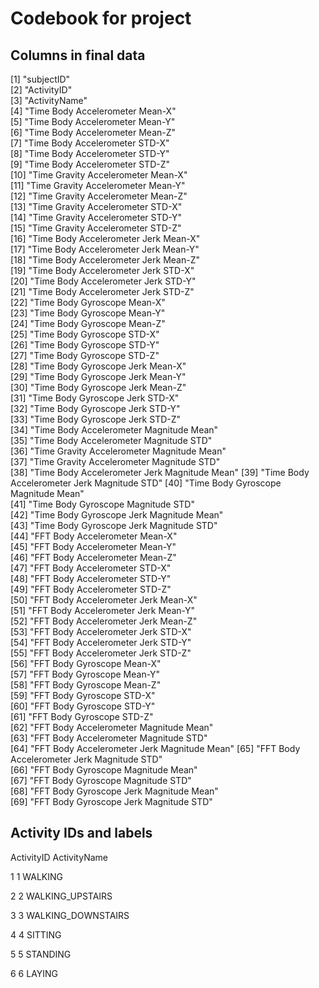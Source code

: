 # Codebook for project

## Columns in final data
 [1] "subjectID"                                  
 [2] "ActivityID"                                 
 [3] "ActivityName"                               
 [4] "Time Body Accelerometer Mean-X"             
 [5] "Time Body Accelerometer Mean-Y"             
 [6] "Time Body Accelerometer Mean-Z"             
 [7] "Time Body Accelerometer STD-X"              
 [8] "Time Body Accelerometer STD-Y"              
 [9] "Time Body Accelerometer STD-Z"              
[10] "Time Gravity Accelerometer Mean-X"          
[11] "Time Gravity Accelerometer Mean-Y"          
[12] "Time Gravity Accelerometer Mean-Z"          
[13] "Time Gravity Accelerometer STD-X"           
[14] "Time Gravity Accelerometer STD-Y"           
[15] "Time Gravity Accelerometer STD-Z"           
[16] "Time Body Accelerometer Jerk Mean-X"        
[17] "Time Body Accelerometer Jerk Mean-Y"        
[18] "Time Body Accelerometer Jerk Mean-Z"        
[19] "Time Body Accelerometer Jerk STD-X"         
[20] "Time Body Accelerometer Jerk STD-Y"         
[21] "Time Body Accelerometer Jerk STD-Z"         
[22] "Time Body Gyroscope Mean-X"                 
[23] "Time Body Gyroscope Mean-Y"                 
[24] "Time Body Gyroscope Mean-Z"                 
[25] "Time Body Gyroscope STD-X"                  
[26] "Time Body Gyroscope STD-Y"                  
[27] "Time Body Gyroscope STD-Z"                  
[28] "Time Body Gyroscope Jerk Mean-X"            
[29] "Time Body Gyroscope Jerk Mean-Y"            
[30] "Time Body Gyroscope Jerk Mean-Z"            
[31] "Time Body Gyroscope Jerk STD-X"             
[32] "Time Body Gyroscope Jerk STD-Y"             
[33] "Time Body Gyroscope Jerk STD-Z"             
[34] "Time Body Accelerometer Magnitude Mean"     
[35] "Time Body Accelerometer Magnitude STD"      
[36] "Time Gravity Accelerometer Magnitude Mean"  
[37] "Time Gravity Accelerometer Magnitude STD"   
[38] "Time Body Accelerometer Jerk Magnitude Mean"
[39] "Time Body Accelerometer Jerk Magnitude STD" 
[40] "Time Body Gyroscope Magnitude Mean"         
[41] "Time Body Gyroscope Magnitude STD"          
[42] "Time Body Gyroscope Jerk Magnitude Mean"    
[43] "Time Body Gyroscope Jerk Magnitude STD"     
[44] "FFT Body Accelerometer Mean-X"              
[45] "FFT Body Accelerometer Mean-Y"              
[46] "FFT Body Accelerometer Mean-Z"              
[47] "FFT Body Accelerometer STD-X"               
[48] "FFT Body Accelerometer STD-Y"               
[49] "FFT Body Accelerometer STD-Z"               
[50] "FFT Body Accelerometer Jerk Mean-X"         
[51] "FFT Body Accelerometer Jerk Mean-Y"         
[52] "FFT Body Accelerometer Jerk Mean-Z"         
[53] "FFT Body Accelerometer Jerk STD-X"          
[54] "FFT Body Accelerometer Jerk STD-Y"          
[55] "FFT Body Accelerometer Jerk STD-Z"          
[56] "FFT Body Gyroscope Mean-X"                  
[57] "FFT Body Gyroscope Mean-Y"                  
[58] "FFT Body Gyroscope Mean-Z"                  
[59] "FFT Body Gyroscope STD-X"                   
[60] "FFT Body Gyroscope STD-Y"                   
[61] "FFT Body Gyroscope STD-Z"                   
[62] "FFT Body Accelerometer Magnitude Mean"      
[63] "FFT Body Accelerometer Magnitude STD"       
[64] "FFT Body Accelerometer Jerk Magnitude Mean" 
[65] "FFT Body Accelerometer Jerk Magnitude STD"  
[66] "FFT Body Gyroscope Magnitude Mean"          
[67] "FFT Body Gyroscope Magnitude STD"           
[68] "FFT Body Gyroscope Jerk Magnitude Mean"     
[69] "FFT Body Gyroscope Jerk Magnitude STD"      

## Activity IDs and labels
  ActivityID       ActivityName
  
1          1            WALKING

2          2   WALKING_UPSTAIRS

3          3 WALKING_DOWNSTAIRS

4          4            SITTING

5          5           STANDING

6          6             LAYING

